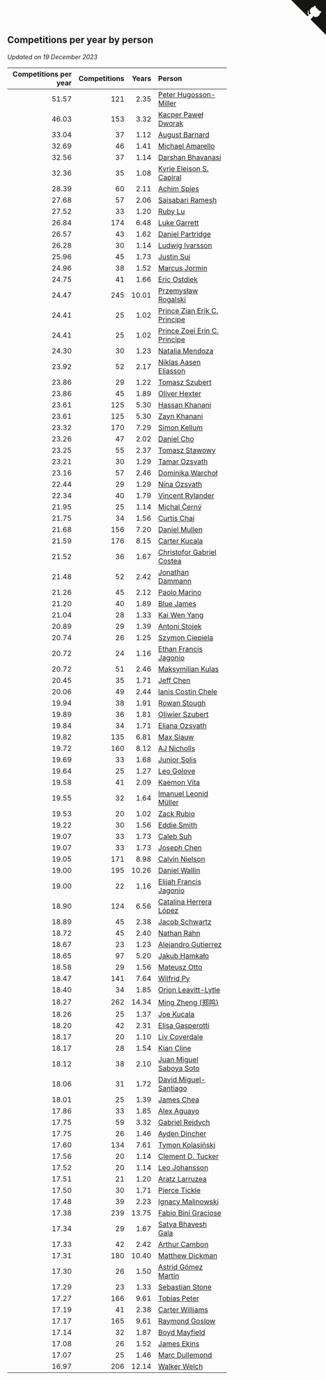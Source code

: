 ## Competitions per year by person

*Updated on 19 December 2023*

| Competitions per year | Competitions | Years | Person |
| ---: | ---: | ---: | :--- |
| 51.57 | 121 | 2.35 | [Peter Hugosson-Miller](https://www.worldcubeassociation.org/persons/2021HUGO01) |
| 46.03 | 153 | 3.32 | [Kacper Paweł Dworak](https://www.worldcubeassociation.org/persons/2020DWOR01) |
| 33.04 | 37 | 1.12 | [August Barnard](https://www.worldcubeassociation.org/persons/2022BARN21) |
| 32.69 | 46 | 1.41 | [Michael Amarello](https://www.worldcubeassociation.org/persons/2022AMAR09) |
| 32.56 | 37 | 1.14 | [Darshan Bhavanasi](https://www.worldcubeassociation.org/persons/2022BHAV01) |
| 32.36 | 35 | 1.08 | [Kyrie Eleison S. Capiral](https://www.worldcubeassociation.org/persons/2022CAPI02) |
| 28.39 | 60 | 2.11 | [Achim Spies](https://www.worldcubeassociation.org/persons/2021SPIE01) |
| 27.68 | 57 | 2.06 | [Saisabari Ramesh](https://www.worldcubeassociation.org/persons/2021RAME01) |
| 27.52 | 33 | 1.20 | [Ruby Lu](https://www.worldcubeassociation.org/persons/2022LURU01) |
| 26.84 | 174 | 6.48 | [Luke Garrett](https://www.worldcubeassociation.org/persons/2017GARR05) |
| 26.57 | 43 | 1.62 | [Daniel Partridge](https://www.worldcubeassociation.org/persons/2022PART02) |
| 26.28 | 30 | 1.14 | [Ludwig Ivarsson](https://www.worldcubeassociation.org/persons/2022IVAR01) |
| 25.96 | 45 | 1.73 | [Justin Sui](https://www.worldcubeassociation.org/persons/2022SUIJ01) |
| 24.96 | 38 | 1.52 | [Marcus Jormin](https://www.worldcubeassociation.org/persons/2022JORM01) |
| 24.75 | 41 | 1.66 | [Eric Ostdiek](https://www.worldcubeassociation.org/persons/2022OSTD01) |
| 24.47 | 245 | 10.01 | [Przemysław Rogalski](https://www.worldcubeassociation.org/persons/2013ROGA02) |
| 24.41 | 25 | 1.02 | [Prince Zian Erik C. Principe](https://www.worldcubeassociation.org/persons/2022PRIN08) |
| 24.41 | 25 | 1.02 | [Prince Zoei Erin C. Principe](https://www.worldcubeassociation.org/persons/2022PRIN09) |
| 24.30 | 30 | 1.23 | [Natalia Mendoza](https://www.worldcubeassociation.org/persons/2022MEND24) |
| 23.92 | 52 | 2.17 | [Niklas Aasen Eliasson](https://www.worldcubeassociation.org/persons/2021ELIA01) |
| 23.86 | 29 | 1.22 | [Tomasz Szubert](https://www.worldcubeassociation.org/persons/2022SZUB02) |
| 23.86 | 45 | 1.89 | [Oliver Hexter](https://www.worldcubeassociation.org/persons/2022HEXT01) |
| 23.61 | 125 | 5.30 | [Hassan Khanani](https://www.worldcubeassociation.org/persons/2018KHAN26) |
| 23.61 | 125 | 5.30 | [Zayn Khanani](https://www.worldcubeassociation.org/persons/2018KHAN28) |
| 23.32 | 170 | 7.29 | [Simon Kellum](https://www.worldcubeassociation.org/persons/2016KELL12) |
| 23.26 | 47 | 2.02 | [Daniel Cho](https://www.worldcubeassociation.org/persons/2021CHOD01) |
| 23.25 | 55 | 2.37 | [Tomasz Stawowy](https://www.worldcubeassociation.org/persons/2021STAW01) |
| 23.21 | 30 | 1.29 | [Tamar Ozsvath](https://www.worldcubeassociation.org/persons/2022OZSV04) |
| 23.16 | 57 | 2.46 | [Dominika Warchoł](https://www.worldcubeassociation.org/persons/2021WARC01) |
| 22.44 | 29 | 1.29 | [Nina Ozsvath](https://www.worldcubeassociation.org/persons/2022OZSV03) |
| 22.34 | 40 | 1.79 | [Vincent Rylander](https://www.worldcubeassociation.org/persons/2022RYLA01) |
| 21.95 | 25 | 1.14 | [Michal Černý](https://www.worldcubeassociation.org/persons/2022CERN03) |
| 21.75 | 34 | 1.56 | [Curtis Chai](https://www.worldcubeassociation.org/persons/2022CHAI02) |
| 21.68 | 156 | 7.20 | [Daniel Mullen](https://www.worldcubeassociation.org/persons/2016MULL04) |
| 21.59 | 176 | 8.15 | [Carter Kucala](https://www.worldcubeassociation.org/persons/2015KUCA01) |
| 21.52 | 36 | 1.67 | [Christofor Gabriel Costea](https://www.worldcubeassociation.org/persons/2022COST03) |
| 21.48 | 52 | 2.42 | [Jonathan Dammann](https://www.worldcubeassociation.org/persons/2021DAMM01) |
| 21.26 | 45 | 2.12 | [Paolo Marino](https://www.worldcubeassociation.org/persons/2021MARI04) |
| 21.20 | 40 | 1.89 | [Blue James](https://www.worldcubeassociation.org/persons/2022JAME01) |
| 21.04 | 28 | 1.33 | [Kai Wen Yang](https://www.worldcubeassociation.org/persons/2022YANG19) |
| 20.89 | 29 | 1.39 | [Antoni Stojek](https://www.worldcubeassociation.org/persons/2022STOJ03) |
| 20.74 | 26 | 1.25 | [Szymon Ciepiela](https://www.worldcubeassociation.org/persons/2022CIEP01) |
| 20.72 | 24 | 1.16 | [Ethan Francis Jagonio](https://www.worldcubeassociation.org/persons/2022JAGO03) |
| 20.72 | 51 | 2.46 | [Maksymilian Kulas](https://www.worldcubeassociation.org/persons/2021KULA02) |
| 20.45 | 35 | 1.71 | [Jeff Chen](https://www.worldcubeassociation.org/persons/2022CHEN19) |
| 20.06 | 49 | 2.44 | [Ianis Costin Chele](https://www.worldcubeassociation.org/persons/2021CHEL01) |
| 19.94 | 38 | 1.91 | [Rowan Stough](https://www.worldcubeassociation.org/persons/2022STOU01) |
| 19.89 | 36 | 1.81 | [Oliwier Szubert](https://www.worldcubeassociation.org/persons/2022SZUB01) |
| 19.84 | 34 | 1.71 | [Eliana Ozsvath](https://www.worldcubeassociation.org/persons/2022OZSV01) |
| 19.82 | 135 | 6.81 | [Max Siauw](https://www.worldcubeassociation.org/persons/2017SIAU02) |
| 19.72 | 160 | 8.12 | [AJ Nicholls](https://www.worldcubeassociation.org/persons/2015NICH04) |
| 19.69 | 33 | 1.68 | [Junior Solis](https://www.worldcubeassociation.org/persons/2022SOLI03) |
| 19.64 | 25 | 1.27 | [Leo Golove](https://www.worldcubeassociation.org/persons/2022GOLO02) |
| 19.58 | 41 | 2.09 | [Kaemon Vita](https://www.worldcubeassociation.org/persons/2021VITA01) |
| 19.55 | 32 | 1.64 | [Imanuel Leonid Müller](https://www.worldcubeassociation.org/persons/2022MULL02) |
| 19.53 | 20 | 1.02 | [Zack Rubio](https://www.worldcubeassociation.org/persons/2022RUBI10) |
| 19.22 | 30 | 1.56 | [Eddie Smith](https://www.worldcubeassociation.org/persons/2022SMIT20) |
| 19.07 | 33 | 1.73 | [Caleb Suh](https://www.worldcubeassociation.org/persons/2022SUHC01) |
| 19.07 | 33 | 1.73 | [Joseph Chen](https://www.worldcubeassociation.org/persons/2022CHEN16) |
| 19.05 | 171 | 8.98 | [Calvin Nielson](https://www.worldcubeassociation.org/persons/2014NIEL03) |
| 19.00 | 195 | 10.26 | [Daniel Wallin](https://www.worldcubeassociation.org/persons/2013WALL03) |
| 19.00 | 22 | 1.16 | [Elijah Francis Jagonio](https://www.worldcubeassociation.org/persons/2022JAGO02) |
| 18.90 | 124 | 6.56 | [Catalina Herrera López](https://www.worldcubeassociation.org/persons/2017LOPE31) |
| 18.89 | 45 | 2.38 | [Jacob Schwartz](https://www.worldcubeassociation.org/persons/2021SCHW01) |
| 18.72 | 45 | 2.40 | [Nathan Rahn](https://www.worldcubeassociation.org/persons/2021RAHN01) |
| 18.67 | 23 | 1.23 | [Alejandro Gutierrez](https://www.worldcubeassociation.org/persons/2022GUTI09) |
| 18.65 | 97 | 5.20 | [Jakub Hamkało](https://www.worldcubeassociation.org/persons/2018HAMK01) |
| 18.58 | 29 | 1.56 | [Mateusz Otto](https://www.worldcubeassociation.org/persons/2022OTTO01) |
| 18.47 | 141 | 7.64 | [Wilfrid Py](https://www.worldcubeassociation.org/persons/2016PYWI01) |
| 18.40 | 34 | 1.85 | [Orion Leavitt-Lytle](https://www.worldcubeassociation.org/persons/2022LEAV01) |
| 18.27 | 262 | 14.34 | [Ming Zheng (郑鸣)](https://www.worldcubeassociation.org/persons/2009ZHEN11) |
| 18.26 | 25 | 1.37 | [Joe Kucala](https://www.worldcubeassociation.org/persons/2022KUCA01) |
| 18.20 | 42 | 2.31 | [Elisa Gasperotti](https://www.worldcubeassociation.org/persons/2021GASP01) |
| 18.17 | 20 | 1.10 | [Liv Coverdale](https://www.worldcubeassociation.org/persons/2022COVE02) |
| 18.17 | 28 | 1.54 | [Kian Cline](https://www.worldcubeassociation.org/persons/2022CLIN01) |
| 18.12 | 38 | 2.10 | [Juan Miguel Saboya Soto](https://www.worldcubeassociation.org/persons/2021SOTO01) |
| 18.06 | 31 | 1.72 | [David Miguel-Santiago](https://www.worldcubeassociation.org/persons/2022MIGU02) |
| 18.01 | 25 | 1.39 | [James Chea](https://www.worldcubeassociation.org/persons/2022CHEA05) |
| 17.86 | 33 | 1.85 | [Alex Aguayo](https://www.worldcubeassociation.org/persons/2022AGUA01) |
| 17.75 | 59 | 3.32 | [Gabriel Rejdych](https://www.worldcubeassociation.org/persons/2020REJD01) |
| 17.75 | 26 | 1.46 | [Ayden Dincher](https://www.worldcubeassociation.org/persons/2022DINC01) |
| 17.60 | 134 | 7.61 | [Tymon Kolasiński](https://www.worldcubeassociation.org/persons/2016KOLA02) |
| 17.56 | 20 | 1.14 | [Clement D. Tucker](https://www.worldcubeassociation.org/persons/2022TUCK09) |
| 17.52 | 20 | 1.14 | [Leo Johansson](https://www.worldcubeassociation.org/persons/2022JOHA08) |
| 17.51 | 21 | 1.20 | [Aratz Larruzea](https://www.worldcubeassociation.org/persons/2022LARR02) |
| 17.50 | 30 | 1.71 | [Pierce Tickle](https://www.worldcubeassociation.org/persons/2022TICK01) |
| 17.48 | 39 | 2.23 | [Ignacy Malinowski](https://www.worldcubeassociation.org/persons/2021MALI02) |
| 17.38 | 239 | 13.75 | [Fabio Bini Graciose](https://www.worldcubeassociation.org/persons/2010GRAC02) |
| 17.34 | 29 | 1.67 | [Satya Bhavesh Gala](https://www.worldcubeassociation.org/persons/2022GALA03) |
| 17.33 | 42 | 2.42 | [Arthur Cambon](https://www.worldcubeassociation.org/persons/2021CAMB01) |
| 17.31 | 180 | 10.40 | [Matthew Dickman](https://www.worldcubeassociation.org/persons/2013DICK01) |
| 17.30 | 26 | 1.50 | [Astrid Gómez Martin](https://www.worldcubeassociation.org/persons/2022MART26) |
| 17.29 | 23 | 1.33 | [Sebastian Stone](https://www.worldcubeassociation.org/persons/2022STON09) |
| 17.27 | 166 | 9.61 | [Tobias Peter](https://www.worldcubeassociation.org/persons/2014PETE03) |
| 17.19 | 41 | 2.38 | [Carter Williams](https://www.worldcubeassociation.org/persons/2021WILL06) |
| 17.17 | 165 | 9.61 | [Raymond Goslow](https://www.worldcubeassociation.org/persons/2014GOSL01) |
| 17.14 | 32 | 1.87 | [Boyd Mayfield](https://www.worldcubeassociation.org/persons/2022MAYF01) |
| 17.08 | 26 | 1.52 | [James Ekins](https://www.worldcubeassociation.org/persons/2022EKIN01) |
| 17.07 | 25 | 1.46 | [Marc Dullemond](https://www.worldcubeassociation.org/persons/2022DULL01) |
| 16.97 | 206 | 12.14 | [Walker Welch](https://www.worldcubeassociation.org/persons/2011WELC01) |


<a href="https://github.com/jonatanklosko/wca_statistics" class="github-corner" aria-label="View source on Github"><svg width="80" height="80" viewBox="0 0 250 250" style="fill:#151513; color:#fff; position: absolute; top: 0; border: 0; right: 0;" aria-hidden="true"><path d="M0,0 L115,115 L130,115 L142,142 L250,250 L250,0 Z"></path><path d="M128.3,109.0 C113.8,99.7 119.0,89.6 119.0,89.6 C122.0,82.7 120.5,78.6 120.5,78.6 C119.2,72.0 123.4,76.3 123.4,76.3 C127.3,80.9 125.5,87.3 125.5,87.3 C122.9,97.6 130.6,101.9 134.4,103.2" fill="currentColor" style="transform-origin: 130px 106px;" class="octo-arm"></path><path d="M115.0,115.0 C114.9,115.1 118.7,116.5 119.8,115.4 L133.7,101.6 C136.9,99.2 139.9,98.4 142.2,98.6 C133.8,88.0 127.5,74.4 143.8,58.0 C148.5,53.4 154.0,51.2 159.7,51.0 C160.3,49.4 163.2,43.6 171.4,40.1 C171.4,40.1 176.1,42.5 178.8,56.2 C183.1,58.6 187.2,61.8 190.9,65.4 C194.5,69.0 197.7,73.2 200.1,77.6 C213.8,80.2 216.3,84.9 216.3,84.9 C212.7,93.1 206.9,96.0 205.4,96.6 C205.1,102.4 203.0,107.8 198.3,112.5 C181.9,128.9 168.3,122.5 157.7,114.1 C157.9,116.9 156.7,120.9 152.7,124.9 L141.0,136.5 C139.8,137.7 141.6,141.9 141.8,141.8 Z" fill="currentColor" class="octo-body"></path></svg></a><style>.github-corner:hover .octo-arm{animation:octocat-wave 560ms ease-in-out}@keyframes octocat-wave{0%,100%{transform:rotate(0)}20%,60%{transform:rotate(-25deg)}40%,80%{transform:rotate(10deg)}}@media (max-width:500px){.github-corner:hover .octo-arm{animation:none}.github-corner .octo-arm{animation:octocat-wave 560ms ease-in-out}}</style>
